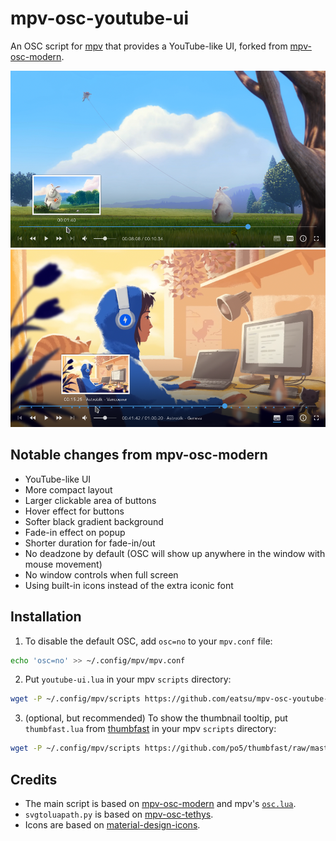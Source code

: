 # mpv-osc-youtube-ui

An OSC script for [mpv](https://mpv.io) that provides a YouTube-like UI,
forked from [mpv-osc-modern](https://github.com/maoiscat/mpv-osc-modern).

![preview](preview.png?raw=true)
![preview-complex](preview-complex.png?raw=true)

## Notable changes from mpv-osc-modern

- YouTube-like UI
- More compact layout
- Larger clickable area of buttons
- Hover effect for buttons
- Softer black gradient background
- Fade-in effect on popup
- Shorter duration for fade-in/out
- No deadzone by default (OSC will show up anywhere in the window with mouse movement)
- No window controls when full screen
- Using built-in icons instead of the extra iconic font

## Installation

1. To disable the default OSC, add `osc=no` to your `mpv.conf` file:

```sh
echo 'osc=no' >> ~/.config/mpv/mpv.conf
```

2. Put `youtube-ui.lua` in your mpv `scripts` directory:

```sh
wget -P ~/.config/mpv/scripts https://github.com/eatsu/mpv-osc-youtube-ui/raw/main/youtube-ui.lua
```

3. (optional, but recommended) To show the thumbnail tooltip, put `thumbfast.lua` from
[thumbfast](https://github.com/po5/thumbfast) in your mpv `scripts` directory:

```sh
wget -P ~/.config/mpv/scripts https://github.com/po5/thumbfast/raw/master/thumbfast.lua
```

## Credits

- The main script is based on [mpv-osc-modern](https://github.com/maoiscat/mpv-osc-modern) and
  mpv's [`osc.lua`](https://github.com/mpv-player/mpv/blob/master/player/lua/osc.lua).
- `svgtoluapath.py` is based on [mpv-osc-tethys](https://github.com/Zren/mpv-osc-tethys).
- Icons are based on [material-design-icons](https://github.com/google/material-design-icons).
